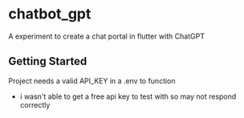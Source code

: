 # chatbot_gpt

A experiment to create a chat portal in flutter with ChatGPT

## Getting Started

Project needs a valid API_KEY in a .env to function

- i wasn't able to get a free api key to test with so may not respond correctly
